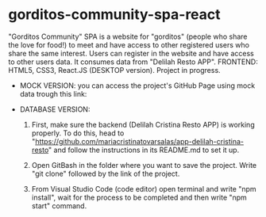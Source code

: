 # gorditos-community-spa-react

"Gorditos Community" SPA is a website for "gorditos" (people who share the love for food!) to meet and have access to other registered users who share the same interest. Users can register in the website and have access to other users data. It consumes data from "Delilah Resto APP". FRONTEND: HTML5, CSS3, React.JS (DESKTOP version). Project in progress.

* MOCK VERSION: you can access the project's GitHub Page using mock data trough this link: 

* DATABASE VERSION:

  1) First, make sure the backend (Delilah Cristina Resto APP) is working properly. To do this, head to "https://github.com/mariacristinatovarsalas/app-delilah-cristina-resto" and      follow the instructions in its README.md to set it up. 

  2) Open GitBash in the folder where you want to save the project. Write "git clone" followed by the link of the project. 

  3) From Visual Studio Code (code editor) open terminal and write "npm install", wait for the process to be completed and then write "npm start" command. 
